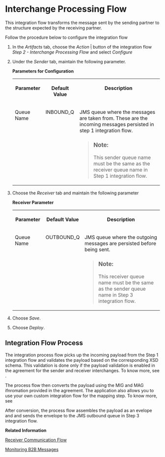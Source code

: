 <!-- loio7d3bce9478974229af1abf9121fe47e6 -->

<link rel="stylesheet" type="text/css" href="../css/sap-icons.css"/>

# Interchange Processing Flow

This integration flow transforms the message sent by the sending partner to the structure expected by the receiving partner.

Follow the procedure below to configure the integration flow

1.  In the *Artifacts* tab, choose the *Action* <span class="SAP-icons"></span> button of the integration flow *Step 2 - Interchange Processing Flow* and select *Configure*

2.  Under the *Sender* tab, maintain the following parameter.

    **Parameters for Configuration**


    <table>
    <tr>
    <th valign="top">

    Parameter


    
    </th>
    <th valign="top">

    Default Value


    
    </th>
    <th valign="top">

    Description


    
    </th>
    </tr>
    <tr>
    <td valign="top">
    
    Queue Name


    
    </td>
    <td valign="top">
    
    INBOUND\_Q


    
    </td>
    <td valign="top">
    
    JMS queue where the messages are taken from. These are the incoming messages persisted in step 1 integration flow.

    > ### Note:  
    > This sender queue name must be the same as the receiver queue name in Step 1 integration flow.


    
    </td>
    </tr>
    </table>
    
3.  Choose the *Receiver* tab and maintain the following parameter

    **Receiver Parameter**


    <table>
    <tr>
    <th valign="top">

    Parameter


    
    </th>
    <th valign="top">

    Default Value


    
    </th>
    <th valign="top">

    Description


    
    </th>
    </tr>
    <tr>
    <td valign="top">
    
    Queue Name


    
    </td>
    <td valign="top">
    
    OUTBOUND\_Q


    
    </td>
    <td valign="top">
    
    JMS queue where the outgoing messages are persisted before being sent.

    > ### Note:  
    > This receiver queue name must be the same as the sender queue name in Step 3 integration flow.


    
    </td>
    </tr>
    </table>
    
4.  Choose *Save*.
5.  Choose *Deploy*.



<a name="loio7d3bce9478974229af1abf9121fe47e6__section_mtw_jdg_nrb"/>

## Integration Flow Process

The integration process flow picks up the incoming payload from the Step 1 integration flow and validates the payload based on the corresponding XSD schema. This validation is done only if the payload validation is enabled in the agreement for the sender and receiver interchanges. To know more, see .

The process flow then converts the payload using the MIG and MAG ifnromation provided in the agreement. The application also allows you to use your own custom integration flow for the mapping step. To know more, see

After conversion, the process flow assembles the payload as an evelope and and sends the envelope to the JMS outbound queue in Step 3 integration flow.

**Related Information**  


[Receiver Communication Flow](receiver-communication-flow-cd233d1.md "This integration flow gets the final message from the queue and sends it to the receiver.")

[Monitoring B2B Messages](monitoring-b2b-messages-b5e1fc9.md "The Business to Business (B2B) Monitoring view allows you to check the processing status of your B2B interchanges.")


